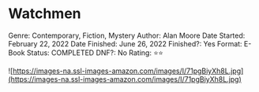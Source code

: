 # Watchmen

Genre: Contemporary, Fiction, Mystery
Author: Alan Moore
Date Started: February 22, 2022
Date Finished: June 26, 2022
Finished?: Yes
Format: E-Book
Status: COMPLETED
DNF?: No
Rating: ⭐️⭐️

![https://images-na.ssl-images-amazon.com/images/I/71pgBiyXh8L.jpg](https://images-na.ssl-images-amazon.com/images/I/71pgBiyXh8L.jpg)